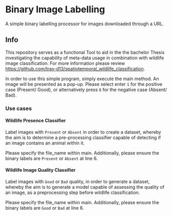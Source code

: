 # Binary Image Labelling
A simple binary labelling processor for images downloaded through a URL. 

## Info
This repository serves as a functional Tool to aid in the the bachelor Thesis investigating the 
capability of meta-data usage in combination with wildlife image classification. For more information please review 
https://github.com/trav-d13/spatiotemporal_wildlife_classification.

In order to use this simple program, simply execute the main method. 
An image will be presented as a pop-up. Please select enter `1` for the positive case (Present/ Good), 
or alternatively press `0` for the negative case (Absent/ Bad). 

### Use cases
#### Wildlife Presence Classifier
Label images with `Present` or `Absent` in order to create a dataset, whereby the aim is to determine a pre-processing classifier capable
of detecting if an image contains an animal within it. 

Please specify the file_name within main. 
Additionally, please ensure the binary labels are `Present` or `Absent` at line 6. 


#### Wildlife Image Quality Classifier
Label images with `Good` or `Bad` quality, in order to generate a dataset, whereby the aim is to generate a model
capable of assessing the quality of an image, as a preprocessing step before wildlife classification.

Please specify the file_name within main. 
Additionally, please ensure the binary labels are `Good` or `Bad` at line 6. 
